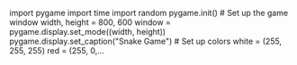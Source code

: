 import pygame import time import random pygame.init() # Set up the game window width, height = 800, 600 window = pygame.display.set_mode((width, height)) pygame.display.set_caption("Snake Game") # Set up colors white = (255, 255, 255) red = (255, 0,...
